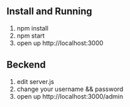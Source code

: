 ## Install and Running

1. npm install
2. npm start
3. open up http://localhost:3000 

## Beckend

1. edit server.js
2. change your username && password
3. open up http://localhost:3000/admin
